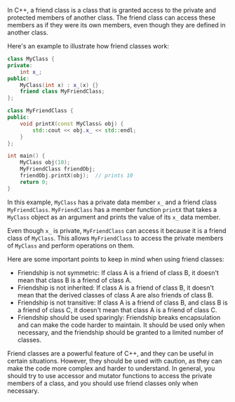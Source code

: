 In C++, a friend class is a class that is granted access to the private and protected members of another class. The friend class can access these members as if they were its own members, even though they are defined in another class.

Here's an example to illustrate how friend classes work:

```cpp
class MyClass {
private:
    int x_;
public:
    MyClass(int x) : x_(x) {}
    friend class MyFriendClass;
};

class MyFriendClass {
public:
    void printX(const MyClass& obj) {
        std::cout << obj.x_ << std::endl;
    }
};

int main() {
    MyClass obj(10);
    MyFriendClass friendObj;
    friendObj.printX(obj);  // prints 10
    return 0;
}
```

In this example, `MyClass` has a private data member `x_` and a friend class `MyFriendClass`. `MyFriendClass` has a member function `printX` that takes a `MyClass` object as an argument and prints the value of its `x_` data member.

Even though `x_` is private, `MyFriendClass` can access it because it is a friend class of `MyClass`. This allows `MyFriendClass` to access the private members of `MyClass` and perform operations on them.

Here are some important points to keep in mind when using friend classes:

* Friendship is not symmetric: If class A is a friend of class B, it doesn't mean that class B is a friend of class A.
* Friendship is not inherited: If class A is a friend of class B, it doesn't mean that the derived classes of class A are also friends of class B.
* Friendship is not transitive: If class A is a friend of class B, and class B is a friend of class C, it doesn't mean that class A is a friend of class C.
* Friendship should be used sparingly: Friendship breaks encapsulation and can make the code harder to maintain. It should be used only when necessary, and the friendship should be granted to a limited number of classes.

Friend classes are a powerful feature of C++, and they can be useful in certain situations. However, they should be used with caution, as they can make the code more complex and harder to understand. In general, you should try to use accessor and mutator functions to access the private members of a class, and you should use friend classes only when necessary.